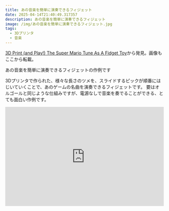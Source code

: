 ```yaml
---
title: あの音楽を簡単に演奏できるフィジェット
date: 2025-04-14T21:40:49.317357
description: あの音楽を簡単に演奏できるフィジェット
image: /img/あの音楽を簡単に演奏できるフィジェット.jpg
tags:
  - 3Dプリンタ
  - 音楽
---
```

[3D Print (and Play!) The Super Mario Tune As A Fidget Toy](https://hackaday.com/2025/04/04/3d-print-and-play-the-super-mario-tune-as-a-fidget-toy/)から発見。画像もここから転載。

あの音楽を簡単に演奏できるフィジェットの作例です

3Dプリンタで作られた、様々な長さのツメを、スライドするピックが順番にはじいていくことで、あのゲームの名曲を演奏できるフィジェットです。
要はオルゴールと同じような仕組みですが、電源なしで音楽を奏でることができる、とても面白い作例です。


<iframe width="100%" height="315" src="https://www.youtube.com/embed/BnbsPARrkss" title="YouTube video player" frameborder="0" allow="accelerometer; autoplay; clipboard-write; encrypted-media; gyroscope; picture-in-picture" allowfullscreen></iframe>



